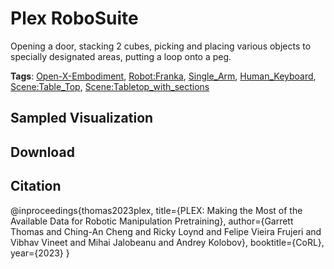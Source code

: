 # Plex RoboSuite

Opening a door, stacking 2 cubes, picking and placing various objects to specially designated areas, putting a loop onto a peg.

**Tags**: [Open-X-Embodiment](oed-playground/tree/master/pages/tags/Open-X-Embodiment.md), [Robot:Franka](oed-playground/tree/master/pages/tags/Robot:Franka.md), [Single_Arm](oed-playground/tree/master/pages/tags/Single_Arm.md), [Human_Keyboard](oed-playground/tree/master/pages/tags/Human_Keyboard.md), [Scene:Table_Top](oed-playground/tree/master/pages/tags/Scene:Table_Top.md), [Scene:Tabletop_with_sections](oed-playground/tree/master/pages/tags/Scene:Tabletop_with_sections.md)

## Sampled Visualization



## Download



## Citation

@inproceedings{thomas2023plex,
    title={PLEX: Making the Most of the Available Data for Robotic Manipulation Pretraining},
    author={Garrett Thomas and Ching-An Cheng and Ricky Loynd and Felipe Vieira Frujeri and Vibhav Vineet and Mihai Jalobeanu and Andrey Kolobov},
    booktitle={CoRL},
    year={2023}
}